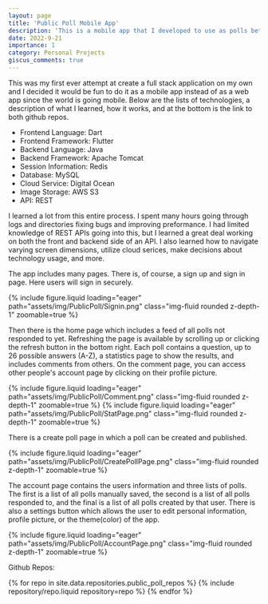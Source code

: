 ```yaml
---
layout: page 
title: 'Public Poll Mobile App'
description: 'This is a mobile app that I developed to use as polls between my friends'
date: 2022-9-21
importance: 1
category: Personal Projects
giscus_comments: true
---
```

This was my first ever attempt at create a full stack application on my own and I decided it would be fun to do it as a mobile app instead of as a web app since the world is going mobile.
Below are the lists of technologies, a description of what I learned, how it works, and at the bottom is the link to both github repos.

- Frontend Language: Dart
- Frontend Framework: Flutter
- Backend Language: Java
- Backend Framework: Apache Tomcat
- Session Information: Redis
- Database: MySQL 
- Cloud Service: Digital Ocean
- Image Storage: AWS S3
- API: REST

I learned a lot from this entire process. 
I spent many hours going through logs and directories fixing bugs and improving preformance.
I had limited knowledge of REST APIs going into this, but I learned a great deal working on both the front and backend side of an API.
I also learned how to navigate varying screen dimensions, utilize cloud serices, make decisions about technology usage, and more.

The app includes many pages. There is, of course, a sign up and sign in page. 
Here users will sign in securely. 

{% include figure.liquid loading="eager" path="assets/img/PublicPoll/Signin.png" class="img-fluid rounded z-depth-1" zoomable=true %}

Then there is the home page which includes a feed of all polls not responded to yet.
Refreshing the page is available by scrolling up or clicking the refresh button in the bottom right.
Each poll contains a question, up to 26 possible answers (A-Z), a statistics page to show the results, and includes comments from others.
On the comment page, you can access other people's account page by clicking on their profile picture.

{% include figure.liquid loading="eager" path="assets/img/PublicPoll/Comment.png" class="img-fluid rounded z-depth-1" zoomable=true %}
{% include figure.liquid loading="eager" path="assets/img/PublicPoll/StatPage.png" class="img-fluid rounded z-depth-1" zoomable=true %}

There is a create poll page in which a poll can be created and published.

{% include figure.liquid loading="eager" path="assets/img/PublicPoll/CreatePollPage.png" class="img-fluid rounded z-depth-1" zoomable=true %}

The account page contains the users information and three lists of polls. 
The first is a list of all polls manually saved,  the second is a list of all polls responded to, and the final is a list of all polls created by that user.
There is also a settings button which allows the user to edit personal information, profile picture, or the theme(color) of the app.

{% include figure.liquid loading="eager" path="assets/img/PublicPoll/AccountPage.png" class="img-fluid rounded z-depth-1" zoomable=true %}

Github Repos:

<div class="repositories d-flex flex-wrap flex-md-row flex-column justify-content-between align-items-center">
  {% for repo in site.data.repositories.public_poll_repos %}
    {% include repository/repo.liquid repository=repo %}
  {% endfor %}
</div>

